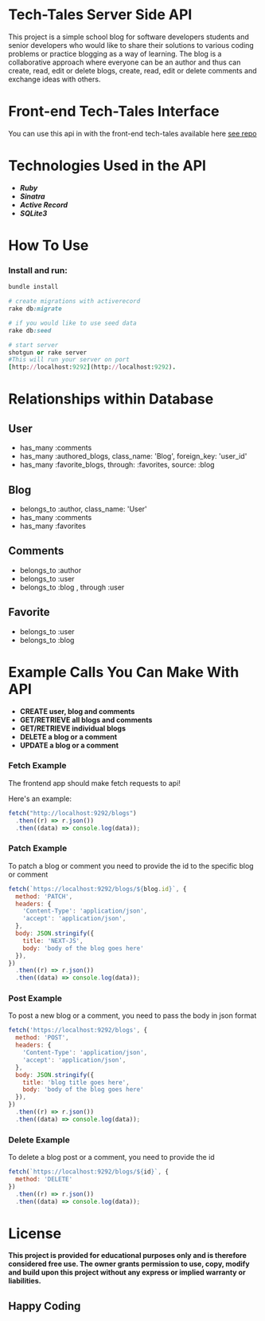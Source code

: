 # **Tech-Tales Server Side API**

This project is a simple school blog for software developers students and senior developers who would like to share their solutions to various coding problems or practice blogging as a way of learning. The blog is a collaborative approach where everyone can be an author and thus can create, read, edit or delete blogs, create, read, edit or delete comments and exchange ideas with others.

# **Front-end Tech-Tales Interface**

You can use this api in with the front-end tech-tales available here [see repo](https://github.com/Donvine254/Tech-Tales-Client)

# **Technologies Used in the API**

* ***Ruby***
* ***Sinatra***
* ***Active Record***
* ***SQLite3***

# **How To Use**

### Install and run:
```ruby
bundle install

# create migrations with activerecord
rake db:migrate

# if you would like to use seed data
rake db:seed

# start server
shotgun or rake server
#This will run your server on port
[http://localhost:9292](http://localhost:9292).
```
# Relationships within Database
## User
* has_many :comments
* has_many :authored_blogs, class_name: 'Blog', foreign_key: 'user_id'
* has_many :favorite_blogs, through: :favorites, source: :blog
## Blog
* belongs_to :author, class_name: 'User'
* has_many :comments
* has_many :favorites
## Comments
* belongs_to :author
* belongs_to :user
* belongs_to :blog , through :user
## Favorite
* belongs_to :user
* belongs_to :blog
# Example Calls You Can Make With API
* **CREATE user, blog and comments**
* **GET/RETRIEVE all blogs and comments**
* **GET/RETRIEVE individual blogs**
* **DELETE a blog or a comment**
* **UPDATE a blog or a comment**
### Fetch Example

The frontend app should make fetch requests to api!

 Here's an example:

```js
fetch("http://localhost:9292/blogs")
  .then((r) => r.json())
  .then((data) => console.log(data));
```
### Patch Example
To patch a blog or comment you need to provide the id to the specific blog or comment
```javascript
fetch(`https://localhost:9292/blogs/${blog.id}`, {
  method: 'PATCH',
  headers: {
    'Content-Type': 'application/json',
    'accept': 'application/json', 
  },
  body: JSON.stringify({
    title: 'NEXT-JS',
    body: 'body of the blog goes here'
  }),
})
  .then((r) => r.json()) 
  .then((data) => console.log(data));
```
### Post Example
To post a new blog or a comment, you need to pass the body in json format
```js
fetch('https://localhost:9292/blogs', {
  method: 'POST',
  headers: {
    'Content-Type': 'application/json',
    'accept': 'application/json',
  },
  body: JSON.stringify({
    title: 'blog title goes here',
    body: 'body of the blog goes here'
  }),
})
  .then((r) => r.json())
  .then((data) => console.log(data));

```
### Delete Example
To delete a blog post or a comment, you need to provide the id
```js
fetch(`https://localhost:9292/blogs/${id}`, {
  method: 'DELETE'
})
  .then((r) => r.json())
  .then((data) => console.log(data));
```
# License
**This project is provided for educational purposes only and is therefore considered free use. The owner grants permission to use, copy, modify and build upon this project without any express or implied warranty or liabilities.**
## Happy Coding
